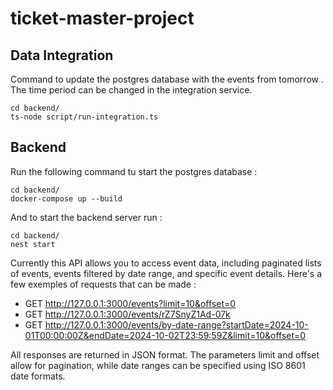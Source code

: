 # ticket-master-project

## Data Integration

Command to update the postgres database with the events from tomorrow .
The time period can be changed in the integration service.
```
cd backend/
ts-node script/run-integration.ts
```

## Backend 

Run the following command tu start the postgres database :
```
cd backend/
docker-compose up --build
```
And to start the backend server run :
```
cd backend/
nest start
```

Currently this API allows you to access event data, including paginated lists of events, events filtered by date range, and specific event details. Here's a few exemples of requests that can be made :
- GET http://127.0.0.1:3000/events?limit=10&offset=0
- GET http://127.0.0.1:3000/events/rZ7SnyZ1Ad-07k
- GET http://127.0.0.1:3000/events/by-date-range?startDate=2024-10-01T00:00:00Z&endDate=2024-10-02T23:59:59Z&limit=10&offset=0

All responses are returned in JSON format. The parameters limit and offset allow for pagination, while date ranges can be specified using ISO 8601 date formats.